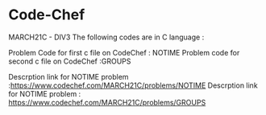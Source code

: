 # Code-Chef
MARCH21C - DIV3 
The following codes are in C language :

Problem Code for first c file on CodeChef : NOTIME
Problem code for second c file  on CodeChef :GROUPS

Descrption link for NOTIME problem :https://www.codechef.com/MARCH21C/problems/NOTIME
Descrption link for NOTIME problem : https://www.codechef.com/MARCH21C/problems/GROUPS

